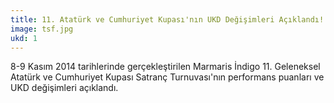 ```yaml
---
title: 11. Atatürk ve Cumhuriyet Kupası'nın UKD Değişimleri Açıklandı!
image: tsf.jpg
ukd: 1
---
```


8-9 Kasım 2014 tarihlerinde gerçekleştirilen Marmaris İndigo 11. Geleneksel Atatürk ve Cumhuriyet Kupası Satranç Turnuvası'nın performans puanları ve UKD değişimleri açıklandı.  
